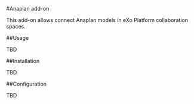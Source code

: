 #Anaplan add-on

This add-on allows connect Anaplan models in eXo Platform collaboration spaces.

##Usage

TBD

##Installation

TBD

##Configuration

TBD